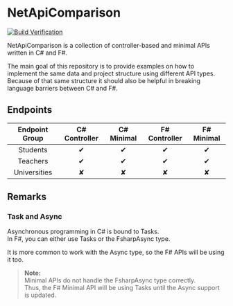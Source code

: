 # NetApiComparison

[![Build Verification](https://github.com/meyerhenning/NetApiComparison/actions/workflows/build_verification.yml/badge.svg)](https://github.com/meyerhenning/NetApiComparison/actions/workflows/build_verification.yml)

NetApiComparison is a collection of controller-based and minimal APIs written in C# and F#.

The main goal of this repository is to provide examples on how to implement the same data and project structure using different API types. Because of that same structure it should also be helpful in breaking language barriers between C# and F#.

## Endpoints

| Endpoint Group | C# Controller | C# Minimal | F# Controller | F# Minimal |
| :-: | :-: | :-: | :-: | :-: |
| Students | ✔ | ✔ | ✔ | ✔ |
| Teachers | ✔ | ✔ | ✔ | ✔ |
| Universities | ✘ | ✘ | ✘ | ✘ |

## Remarks

### Task and Async

Asynchronous programming in C# is bound to Tasks. <br>
In F#, you can either use Tasks or the FsharpAsync type. <br>

It is more common to work with the Async type, so the F# APIs will be using it too.

> <b>Note:</b> <br> Minimal APIs do not handle the FsharpAsync type correctly. <br>
Thus, the F# Minimal API will be using Tasks until the Async support is updated.
